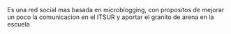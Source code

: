 Es una red social mas basada en microblogging, con propositos de mejorar un poco la comunicacion en el ITSUR y aportar el granito de arena en la escuela